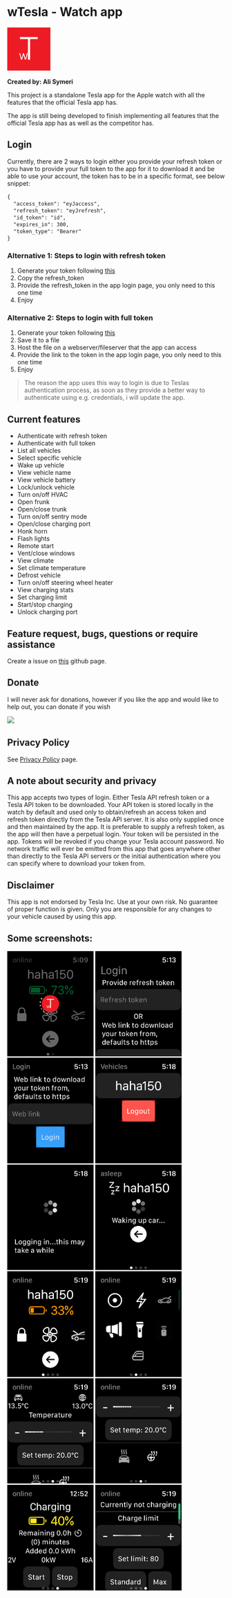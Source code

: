 # wTesla - Watch app

<img src="images/wt.png" width="100">

**Created by: Ali Symeri**

This project is a standalone Tesla app for the Apple watch with all the features that the official Tesla app has.

The app is still being developed to finish implementing all features that the official Tesla app has as well as the competitor has.

## Login

Currently, there are 2 ways to login either you provide your refresh token or you have to provide your full token to the app for it to download it and be able to use your account, the token has to be in a specific format, see below snippet:

```
{
  "access_token": "eyJaccess",
  "refresh_token": "eyJrefresh",
  "id_token": "id",
  "expires_in": 300,
  "token_type": "Bearer"
}
```

### Alternative 1: Steps to login with refresh token

1. Generate your token following [this](https://tesla-api.timdorr.com/api-basics/authentication)
2. Copy the refresh_token
3. Provide the refresh_token in the app login page, you only need to this one time
4. Enjoy

### Alternative 2: Steps to login with full token

1. Generate your token following [this](https://tesla-api.timdorr.com/api-basics/authentication)
2. Save it to a file
3. Host the file on a webserver/fileserver that the app can access
4. Provide the link to the token in the app login page, you only need to this one time
5. Enjoy

> The reason the app uses this way to login is due to Teslas authentication process, as soon as they provide a better way to authenticate using e.g. credentials, i will update the app.

## Current features

* Authenticate with refresh token
* Authenticate with full token
* List all vehicles
* Select specific vehicle
* Wake up vehicle
* View vehicle name
* View vehicle battery
* Lock/unlock vehicle
* Turn on/off HVAC
* Open frunk
* Open/close trunk
* Turn on/off sentry mode
* Open/close charging port
* Honk horn
* Flash lights
* Remote start
* Vent/close windows
* View climate
* Set climate temperature
* Defrost vehicle
* Turn on/off steering wheel heater
* View charging stats
* Set charging limit
* Start/stop charging
* Unlock charging port

## Feature request, bugs, questions or require assistance

Create a issue on [this](https://github.com/haha150/wTesla-IOS) github page.

## Donate

I will never ask for donations, however if you like the app and would like to help out, you can donate if you wish

[![](https://www.paypalobjects.com/en_US/i/btn/btn_donate_LG.gif)](https://www.paypal.com/donate/?business=88CWQTFPPYNJ4&no_recurring=1&item_name=Tesla+Apple+Watch&currency_code=EUR)

## Privacy Policy

See [Privacy Policy](https://haha150.github.io/wTesla/privacy) page.

## A note about security and privacy

This app accepts two types of login. Either Tesla API refresh token or a Tesla API token to be downloaded. Your API token is stored locally in the watch by default and used only to obtain/refresh an access token and refresh token directly from the Tesla API server. It is also only supplied once and then maintained by the app. It is preferable to supply a refresh token, as the app will then have a perpetual login. Your token will be persisted in the app. Tokens will be revoked if you change your Tesla account password. No network traffic will ever be emitted from this app that goes anywhere other than directly to the Tesla API servers or the initial authentication where you can specify where to download your token from.

## Disclaimer

This app is not endorsed by Tesla Inc. Use at your own risk. No guarantee of proper function is given. Only you are responsible for any changes to your vehicle caused by using this app.

## Some screenshots:

<p float="left">
    <img src="images/loadapp.png" width="200">
    <img src="images/logintoken.png" width="200">
    <img src="images/loginweblink.png" width="200">
    <img src="images/vehicles.png" width="200">
    <img src="images/loggingin.png" width="200">
    <img src="images/asleep.png" width="200">
    <img src="images/online.png" width="200">
    <img src="images/actions.png" width="200">
    <img src="images/climate.png" width="200">
    <img src="images/climate2.png" width="200">
    <img src="images/charging.png" width="200">
    <img src="images/notcharging.png" width="200">
</p>